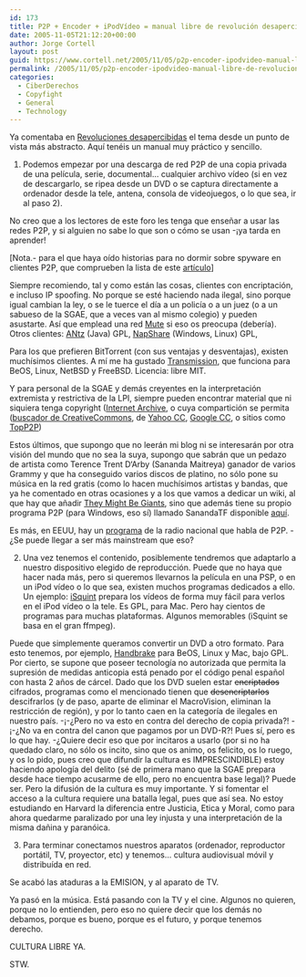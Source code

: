 ```yaml
---
id: 173
title: P2P + Encoder + iPodVí­deo = manual libre de revolución desapercibida
date: 2005-11-05T21:12:20+00:00
author: Jorge Cortell
layout: post
guid: https://www.cortell.net/2005/11/05/p2p-encoder-ipodvideo-manual-libre-de-revolucion-desapercibida/
permalink: /2005/11/05/p2p-encoder-ipodvideo-manual-libre-de-revolucion-desapercibida/
categories:
  - CiberDerechos
  - Copyfight
  - General
  - Technology
---
```

Ya comentaba en [Revoluciones desapercibidas](https://www.cortell.net/2005/10/30/revoluciones-desapercibidas/) el tema desde un punto de vista más abstracto. Aquí­ tenéis un manual muy práctico y sencillo.

1) Podemos empezar por una descarga de red P2P de una copia privada de una pelí­cula, serie, documental... cualquier archivo ví­deo (si en vez de descargarlo, se ripea desde un DVD o se captura directamente a ordenador desde la tele, antena, consola de videojuegos, o lo que sea, ir al paso 2).

No creo que a los lectores de este foro les tenga que enseñar a usar las redes P2P, y si alguien no sabe lo que son o cómo se usan -¡ya tarda en aprender!

[Nota.- para el que haya oí­do historias para no dormir sobre spyware en clientes P2P, que comprueben la lista de este [artí­culo](https://www.vsantivirus.com/lista-p2p.htm)]

Siempre recomiendo, tal y como están las cosas, clientes con encriptación, e incluso IP spoofing. No porque se esté haciendo nada ilegal, sino porque igual cambian la ley, o se le tuerce el dí­a a un policí­a o a un juez (o a un sabueso de la SGAE, que a veces van al mismo colegio) y pueden asustarte. Así­ que emplead una red [Mute](https://mute-net.sourceforge.net/) si eso os preocupa (deberí­a). Otros clientes: [ANtz](https://antsp2p.sourceforge.net/) (Java) GPL, [NapShare](https://napshare.sourceforge.net/) (Windows, Linux) GPL,

Para los que prefieren BitTorrent (con sus ventajas y desventajas), existen muchí­simos clientes. A mí­ me ha gustado [Transmission](https://transmission.m0k.org/), que funciona para BeOS, Linux, NetBSD y FreeBSD. Licencia: libre MIT.

Y para personal de la SGAE y demás creyentes en la interpretación extremista y restrictiva de la LPI, siempre pueden encontrar material que ni siquiera tenga copyright ([Internet Archive](https://www.archive.org/), o cuya compartición se permita ([buscador de CreativeCommons](https://creativecommons.org/find/), de [Yahoo CC](https://search.yahoo.com/cc), [Google CC](https://www.google.com/advanced_search), o sitios como [TopP2P](https://www.topp2p.com/))

Estos últimos, que supongo que no leerán mi blog ni se interesarán por otra visión del mundo que no sea la suya, supongo que sabrán que un pedazo de artista como Terence Trent D‘Arby (Sananda Maitreya) ganador de varios Grammy y que ha conseguido varios discos de platino, no sólo pone su música en la red gratis (como lo hacen muchí­simos artistas y bandas, que ya he comentado en otras ocasiones y a los que vamos a dedicar un wiki, al que hay que añadir [They Might Be Giants](https://www.theymightbegiants.com/), sino que además tiene su propio programa P2P (para Windows, eso sí­) llamado SanandaTF disponible [aquí­](https://p2pfiles.com/sw/Sananda/SanandaTF.exe).

Es más, en EEUU, hay un [programa](https://www.allfloridanews.com/radio/np2prs/) de la radio nacional que habla de P2P. -¿Se puede llegar a ser más mainstream que eso?

2) Una vez tenemos el contenido, posiblemente tendremos que adaptarlo a nuestro dispositivo elegido de reproducción. Puede que no haya que hacer nada más, pero si queremos llevarnos la pelí­cula en una PSP, o en un iPod ví­deo o lo que sea, existen muchos programas dedicados a ello. Un ejemplo: [iSquint](https://homepage.mac.com/tylerl82/) prepara los ví­deos de forma muy fácil para verlos en el iPod ví­deo o la tele. Es GPL, para Mac. Pero hay cientos de programas para muchas plataformas. Algunos memorables (iSquint se basa en el gran ffmpeg).

Puede que simplemente queramos convertir un DVD a otro formato. Para esto tenemos, por ejemplo, [Handbrake](https://handbrake.m0k.org/) para BeOS, Linux y Mac, bajo GPL. Por cierto, se supone que poseer tecnologí­a no autorizada que permita la supresión de medidas anticopia está penado por el código penal español con hasta 2 años de cárcel. Dado que los DVD suelen estar <s>encriptados</s> cifrados, programas como el mencionado tienen que <s>desencriptarlos</s> descifrarlos (y de paso, aparte de eliminar el MacroVision, eliminan la restricción de región), y por lo tanto caen en la categorí­a de ilegales en nuestro paí­s. -¡-¿Pero no va esto en contra del derecho de copia privada?! -¡-¿No va en contra del canon que pagamos por un DVD-R?! Pues sí­, pero es lo que hay. -¿Quiere decir eso que por incitaros a usarlo (por si no ha quedado claro, no sólo os incito, sino que os animo, os felicito, os lo ruego, y os lo pido, pues creo que difundir la cultura es IMPRESCINDIBLE) estoy haciendo apologí­a del delito (sé de primera mano que la SGAE prepara desde hace tiempo acusarme de ello, pero no encuentra base legal)? Puede ser. Pero la difusión de la cultura es muy importante. Y si fomentar el acceso a la cultura requiere una batalla legal, pues que así­ sea. No estoy estudiando en Harvard la diferencia entre Justicia, Etica y Moral, como para ahora quedarme paralizado por una ley injusta y una interpretación de la misma dañina y paranóica.

3) Para terminar conectamos nuestros aparatos (ordenador, reproductor portátil, TV, proyector, etc) y tenemos... cultura audiovisual móvil y distribuí­da en red.

Se acabó las ataduras a la EMISION, y al aparato de TV.

Ya pasó en la música. Está pasando con la TV y el cine. Algunos no quieren, porque no lo entienden, pero eso no quiere decir que los demás no debamos, porque es bueno, porque es el futuro, y porque tenemos derecho.

CULTURA LIBRE YA.
  
STW.